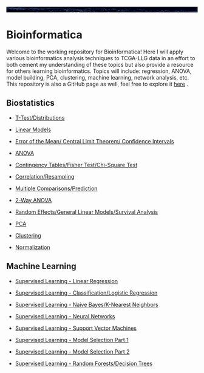 
<p align="center">
    <img src="https://github.com/BioNomad/Bioinformatica/blob/main/images/background.jpg" width=1000, height=15>
</p>

# Bioinformatica

Welcome to the working repository for Bioinformatica! Here I will apply various bioinformatics analysis techniques to TCGA-LLG data in an effort to both cement my understanding of these topics but also provide a resource for others learning bioinformatics. Topics will include: regression, ANOVA, model building, PCA, clustering, machine learning, network analysis, etc. This repository is also a GitHub page as well, feel free to explore it [here](https://bionomad.github.io/Bioinformatica/) . 


## Biostatistics 

* [T-Test/Distributions](docs/pages_you_can_read/ttest_distributions/ttest_distributions.md)

* [Linear Models](docs/pages_you_can_read/models/linear_model.md)

* [Error of the Mean/ Central Limit Theorem/ Confidence Intervals](docs/pages_you_can_read/error_clt_ci/error_clt_ci.md)

* [ANOVA](docs/pages_you_can_read/anova/anova.md)

* [Contingency Tables/Fisher Test/Chi-Square Test](docs/pages_you_can_read/ct_ft_ct/ct_ft_ct.md)

* [Correlation/Resampling](docs/pages_you_can_read/correlation_resampling/correlation_resampling.md)

* [Multiple Comparisons/Prediction](docs/pages_you_can_read/mc_pred/mc_pred.md)

* [2-Way ANOVA](docs/pages_you_can_read/2_anova/2_anova.md)

* [Random Effects/General Linear Models/Survival Analysis](docs/pages_you_can_read/re_glm_sur/re_glm_sur.md)

* [PCA](docs/pages_you_can_read/pca/pca.md)

* [Clustering](docs/pages_you_can_read/clustering/clustering.md)

* [Normalization](docs/pages_you_can_read/normalization/normalization.md)

## Machine Learning

* [Supervised Learning - Linear Regression](docs/pages_you_can_read/supervised_linear_reg/supervised_linear_reg.md)

* [Supervised Learning - Classification/Logistic Regression](docs/pages_you_can_read/supervised_class_log/supervised_class_log.md)

* [Supervised Learning - Naive Bayes/K-Nearest Neighbors](docs/pages_you_can_read/supervised_nb_kn/supervised_nb_kn.md)

* [Supervised Learning - Neural Networks](docs/pages_you_can_read/supervised_nn/supervised_nn.md)

* [Supervised Learning - Support Vector Machines](docs/pages_you_can_read/supervised_svm/supervised_svm.md)

* [Supervised Learning - Model Selection Part 1](docs/pages_you_can_read/supervised_ms_1/supervised_ms_1.md)

* [Supervised Learning - Model Selection Part 2](docs/pages_you_can_read/supervised_ms_2/supervised_ms_2.md)

* [Supervised Learning - Random Forests/Decision Trees](docs/pages_you_can_read/supervised_rf/supervised_rf.md)

